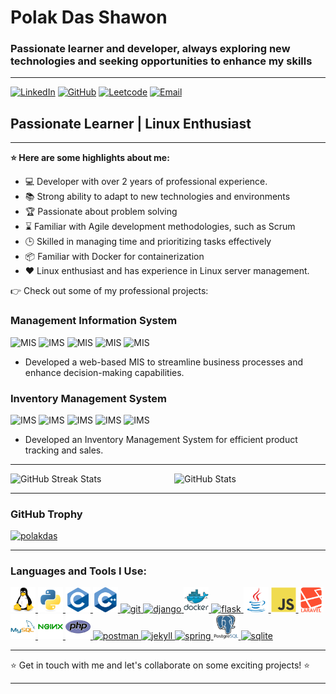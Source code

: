 # Polak Das Shawon

### Passionate learner and developer, always exploring new technologies and seeking opportunities to enhance my skills

---

[![LinkedIn](https://img.shields.io/badge/LinkedIn-Connect-blue?style=flat-square&logo=linkedin)](https://linkedin.com/in/polak-das-shawon)
[![GitHub](https://img.shields.io/badge/GitHub-Follow-black?style=flat-square&logo=github)](https://github.com/polakDas)
[![Leetcode](https://img.shields.io/badge/LeetCode-Solve-orange?style=flat-square&logo=leetcode)](https://leetcode.com/polakDas)
[![Email](https://img.shields.io/badge/Email-Contact-red?style=flat-square&logo=yahoo)](mailto:polak.das@yahoo.com)

## Passionate Learner | Linux Enthusiast

---

**⭐️ Here are some highlights about me:**

- 💻 Developer with over 2 years of professional experience.
- 📚 Strong ability to adapt to new technologies and environments
- 🏆 Passionate about problem solving
- ⌛ Familiar with Agile development methodologies, such as Scrum
- 🕒 Skilled in managing time and prioritizing tasks effectively
- 📦 Familiar with Docker for containerization
- ❤️ Linux enthusiast and has experience in Linux server management.

👉 Check out some of my professional projects:

### Management Information System

![MIS](https://img.shields.io/badge/-Laravel-FF2D20?style=flat-square&logo=laravel&logoColor=white)
![IMS](https://img.shields.io/badge/-MySQL-4479A1?style=flat-square&logo=mysql&logoColor=white)
![MIS](https://img.shields.io/badge/-HTML5-E34F26?style=flat-square&logo=html5&logoColor=white)
![MIS](https://img.shields.io/badge/-CSS3-1572B6?style=flat-square&logo=css3&logoColor=white)
![MIS](https://img.shields.io/badge/-JavaScript-F7DF1E?style=flat-square&logo=javascript&logoColor=white)

- Developed a web-based MIS to streamline business processes and enhance decision-making capabilities.

### Inventory Management System

![IMS](https://img.shields.io/badge/-Django-092E20?style=flat-square&logo=django&logoColor=white)
![IMS](https://img.shields.io/badge/-MySQL-4479A1?style=flat-square&logo=mysql&logoColor=white)
![IMS](https://img.shields.io/badge/-HTML5-E34F26?style=flat-square&logo=html5&logoColor=white)
![IMS](https://img.shields.io/badge/-CSS3-1572B6?style=flat-square&logo=css3&logoColor=white)
![IMS](https://img.shields.io/badge/-JavaScript-F7DF1E?style=flat-square&logo=javascript&logoColor=white)

- Developed an Inventory Management System for efficient product tracking and sales.

---

<div style="display:flex">
    <div style="flex:1; margin-right: 20px;">
        <img src="https://github-readme-streak-stats.herokuapp.com/?user=polakdas&" alt="GitHub Streak Stats" />
    </div>
    <div style="flex:1;">
        <img src="https://github-readme-stats.vercel.app/api/top-langs?username=polakdas&show_icons=true&locale=en&layout=compact" alt="GitHub Stats" />
    </div>
</div>

---

### GitHub Trophy

[![polakdas](https://github-profile-trophy.vercel.app/?username=polakdas)](https://github.com/ryo-ma/github-profile-trophy)

---

### Languages and Tools I Use:

<p align="left">
    <a href="https://www.linux.org/" target="_blank" rel="noreferrer">
        <img src="https://raw.githubusercontent.com/devicons/devicon/master/icons/linux/linux-original.svg" alt="linux" width="40" height="40" />
    </a>
    <a href="https://www.python.org" target="_blank" rel="noreferrer">
        <img src="https://raw.githubusercontent.com/devicons/devicon/master/icons/python/python-original.svg" alt="python" width="40" height="40" />
    </a>
    <a href="https://www.cprogramming.com/" target="_blank" rel="noreferrer">
        <img src="https://raw.githubusercontent.com/devicons/devicon/master/icons/c/c-original.svg" alt="c" width="40" height="40" />
    </a>
    <a href="https://www.w3schools.com/cpp/" target="_blank" rel="noreferrer">
        <img src="https://raw.githubusercontent.com/devicons/devicon/master/icons/cplusplus/cplusplus-original.svg" alt="cplusplus" width="40" height="40" />
    </a>
    <a href="https://git-scm.com/" target="_blank" rel="noreferrer">
        <img src="https://www.vectorlogo.zone/logos/git-scm/git-scm-icon.svg" alt="git" width="40" height="40" />
    </a>
    <a href="https://www.djangoproject.com/" target="_blank" rel="noreferrer">
        <img src="https://cdn.worldvectorlogo.com/logos/django.svg" alt="django" width="40" height="40" />
    </a>
    <a href="https://www.docker.com/" target="_blank" rel="noreferrer">
        <img src="https://raw.githubusercontent.com/devicons/devicon/master/icons/docker/docker-original-wordmark.svg" alt="docker" width="40" height="40" />
    </a>
    <a href="https://flask.palletsprojects.com/" target="_blank" rel="noreferrer">
        <img src="https://www.vectorlogo.zone/logos/pocoo_flask/pocoo_flask-icon.svg" alt="flask" width="40" height="40" />
    </a>
    <a href="https://www.java.com" target="_blank" rel="noreferrer">
        <img src="https://raw.githubusercontent.com/devicons/devicon/master/icons/java/java-original.svg" alt="java" width="40" height="40" />
    </a>
    <a href="https://developer.mozilla.org/en-US/docs/Web/JavaScript" target="_blank" rel="noreferrer">
        <img src="https://raw.githubusercontent.com/devicons/devicon/master/icons/javascript/javascript-original.svg" alt="javascript" width="40" height="40" />
    </a>
    <a href="https://laravel.com/" target="_blank" rel="noreferrer">
        <img src="https://raw.githubusercontent.com/devicons/devicon/master/icons/laravel/laravel-plain-wordmark.svg" alt="laravel" width="40" height="40" />
    </a>
    <a href="https://www.mysql.com/" target="_blank" rel="noreferrer">
        <img src="https://raw.githubusercontent.com/devicons/devicon/master/icons/mysql/mysql-original-wordmark.svg" alt="mysql" width="40" height="40" />
    </a>
    <a href="https://www.nginx.com" target="_blank" rel="noreferrer">
        <img src="https://raw.githubusercontent.com/devicons/devicon/master/icons/nginx/nginx-original.svg" alt="nginx" width="40" height="40" />
    </a>
    <a href="https://www.php.net" target="_blank" rel="noreferrer">
        <img src="https://raw.githubusercontent.com/devicons/devicon/master/icons/php/php-original.svg" alt="php" width="40" height="40" />
    </a>
    <a href="https://postman.com" target="_blank" rel="noreferrer">
        <img src="https://www.vectorlogo.zone/logos/getpostman/getpostman-icon.svg" alt="postman" width="40" height="40" />
    </a>
    <a href="https://jekyllrb.com/" target="_blank" rel="noreferrer">
        <img src="https://www.vectorlogo.zone/logos/jekyllrb/jekyllrb-icon.svg" alt="jekyll" width="40" height="40" />
    </a>
    <a href="https://spring.io/" target="_blank" rel="noreferrer">
        <img src="https://www.vectorlogo.zone/logos/springio/springio-icon.svg" alt="spring" width="40" height="40" />
    </a>
    <a href="https://www.postgresql.org" target="_blank" rel="noreferrer">
        <img src="https://raw.githubusercontent.com/devicons/devicon/master/icons/postgresql/postgresql-original-wordmark.svg" alt="postgresql" width="40" height="40" />
    </a>
    <a href="https://www.sqlite.org/" target="_blank" rel="noreferrer">
        <img src="https://www.vectorlogo.zone/logos/sqlite/sqlite-icon.svg" alt="sqlite" width="40" height="40" />
    </a>
</p>

---

⭐️ Get in touch with me and let's collaborate on some exciting projects! ⭐️

---
